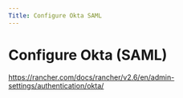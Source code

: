 ```yaml
---
Title: Configure Okta SAML
---
```


# Configure Okta (SAML)

https://rancher.com/docs/rancher/v2.6/en/admin-settings/authentication/okta/